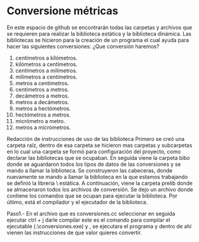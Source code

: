 # Conversione métricas
En este espacio de github se encontrarán todas las carpetas y archivos que se requieren para realizar la biblioteca estática y la biblioteca dinámica.
Las bibliotecas se hicieron para la creación de un programa el cual ayuda para hacer las siguientes conversiones:
 ¿Que conversión haremos?
 1. centímetros a kilómetros.
 2. kilómetros a centímetros.
 3. centímetros a milímetros.
 4. milímetros a centímetros.
 5. metros a centímetros.
 6. centímetros a metros.
 7. decámetros a metros.
 8. metros a decámetros.
 9. metros a hectómetros.
10. hectómetros a metros.
11. micrómetro a metro.
13. metros a micrómetros.

Redacción de instrucciones de uso de las biblioteca
Primero se creó una carpeta raíz, dentro de esa carpeta se hicieron mas carpetas y subcarpetas en lo cual una carpeta se formó para configuración del proyecto, como declarar las bibliotecas que se ocupaban.
En seguida viene la carpeta bibo donde se aguardaron todos los tipos de datos de las conversiones y se mando a llamar la biblioteca.
Se construyeron las cabeceras, donde nuevamente se mando a llamar la biblioteca en la que estamos trabajando se definió la librería \ estática.
A continuación, viene la carpeta prelib donde se almacenaron todos los archivos de conversión.
Se dejo un archivo donde contiene los comandos que se ocupan para ejecutar la biblioteca.
Por último, está el compilador y el ejecutador de la biblioteca.

Paso1.- En el archivo que es conversiones.cc seleccionar en seguida ejecutar ctrl + j darle compilar este es el comando para compilar el ejecutable (.\conversiones.exe) y , se ejecutara el programa y dentro de ahí vienen las instrucciones de que valor quieres convertir.





